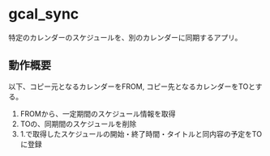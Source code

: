 # gcal_sync

特定のカレンダーのスケジュールを、別のカレンダーに同期するアプリ。

## 動作概要
以下、コピー元となるカレンダーをFROM, コピー先となるカレンダーをTOとする。

1. FROMから、一定期間のスケジュール情報を取得
2. TOの、同期間のスケジュールを削除
3. 1.で取得したスケジュールの開始・終了時間・タイトルと同内容の予定をTOに登録
